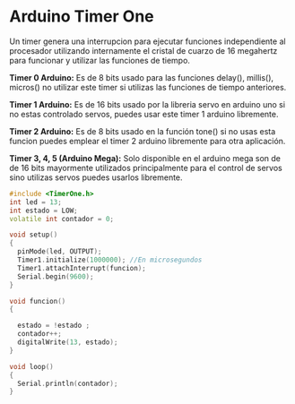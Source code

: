 # Arduino Timer One

Un timer genera una interrupcion para ejecutar funciones independiente al procesador utilizando internamente el cristal de cuarzo de 16 megahertz para funcionar y utilizar las funciones de tiempo.

**Timer 0 Arduino:** Es de 8 bits usado para las funciones delay(), millis(), micros() no utilizar este timer si utilizas las funciones de tiempo anteriores.

**Timer 1 Arduino:** Es de 16 bits usado por la libreria servo en arduino uno si no estas controlado servos, puedes usar este timer 1 arduino libremente.

**Timer 2 Arduino:** Es de 8 bits usado en la función tone() si no usas esta funcion puedes emplear el timer 2 arduino libremente para otra aplicación.

**Timer 3, 4, 5 (Arduino Mega):** Solo disponible en el arduino mega son de de 16 bits mayormente utilizados principalmente para el control de servos sino utilizas servos puedes usarlos libremente.




```c++ 
#include <TimerOne.h>
int led = 13;
int estado = LOW;
volatile int contador = 0;

void setup()
{
  pinMode(led, OUTPUT);
  Timer1.initialize(1000000); //En microsegundos
  Timer1.attachInterrupt(funcion);
  Serial.begin(9600);
}

void funcion()
{

  estado = !estado ;
  contador++;
  digitalWrite(13, estado);
}

void loop()
{
  Serial.println(contador);
}
```
